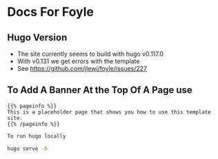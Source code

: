 # Docs For Foyle

## Hugo Version

* The site currently seems to build with hugo v0.117.0
* With v0.131 we get errors with the template
* See https://github.com/jlewi/foyle/issues/227

## To Add A Banner At the Top Of A Page use

```docsy {"id":"01J49N8FNVE9SFP3DPTM3F52A1"}
{{% pageinfo %}}
This is a placeholder page that shows you how to use this template site.
{{% /pageinfo %}}
```

```sh {"id":"01J49N9KR89D85Z84YDEVAC563"}
To run hugo locally
```

```sh {"id":"01J49NA03YRB6QCR5CGWN31V0K"}
hugo serve -D
```